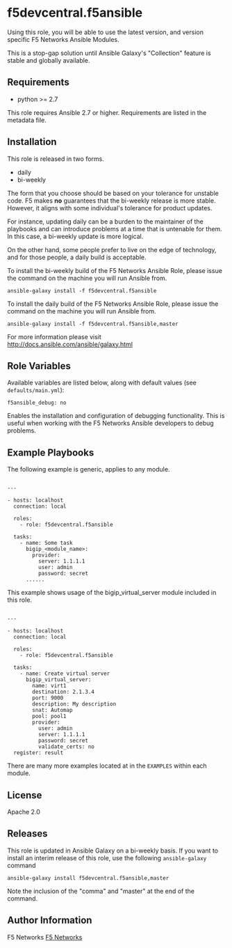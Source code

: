 # f5devcentral.f5ansible

Using this role, you will be able to use the latest version, and version specific F5 Networks
Ansible Modules.

This is a stop-gap solution until Ansible Galaxy's "Collection" feature is stable and globally
available.

## Requirements

 - python >= 2.7

This role requires Ansible 2.7 or higher. Requirements are listed in the metadata file.

## Installation

This role is released in two forms.

* daily
* bi-weekly

The form that you choose should be based on your tolerance for unstable code. F5 makes
**no** guarantees that the bi-weekly release is more stable. However, it aligns with
some individual's tolerance for product updates.
 
For instance, updating daily can be a burden to the maintainer of the playbooks and
can introduce problems at a time that is untenable for them. In this case, a bi-weekly
update is more logical.

On the other hand, some people prefer to live on the edge of technology, and for those
people, a daily build is acceptable. 

To install the bi-weekly build of the F5 Networks Ansible Role, please issue the command
on the machine you will run Ansible from.

```
ansible-galaxy install -f f5devcentral.f5ansible
```

To install the daily build of the F5 Networks Ansible Role, please issue the command
on the machine you will run Ansible from.

```
ansible-galaxy install -f f5devcentral.f5ansible,master
```

For more information please visit http://docs.ansible.com/ansible/galaxy.html

## Role Variables

Available variables are listed below, along with default values (see `defaults/main.yml`):

    f5ansible_debug: no

Enables the installation and configuration of debugging functionality. This is useful when
working with the F5 Networks Ansible developers to debug problems.

## Example Playbooks

The following example is generic, applies to any module.

```

---

- hosts: localhost
  connection: local

  roles:
    - role: f5devcentral.f5ansible

  tasks:
    - name: Some task
      bigip_<module_name>:
        provider:
          server: 1.1.1.1
          user: admin
          password: secret
      ......
```

This example shows usage of the bigip_virtual_server module included in this role.

```

---

- hosts: localhost
  connection: local

  roles:
    - role: f5devcentral.f5ansible

  tasks:
    - name: Create virtual server
      bigip_virtual_server:
        name: virt1
        destination: 2.1.3.4
        port: 9000
        description: My description
        snat: Automap
        pool: pool1
        provider:
          user: admin
          server: 1.1.1.1
          password: secret
          validate_certs: no
  register: result
```

There are many more examples located at in the ``EXAMPLES`` within each module.

## License

Apache 2.0

## Releases

This role is updated in Ansible Galaxy on a bi-weekly basis. If you want to install
an interim release of this role, use the following ``ansible-galaxy`` command

    ansible-galaxy install f5devcentral.f5ansible,master

Note the inclusion of the "comma" and "master" at the end of the command. 

## Author Information

F5 Networks
[F5 Networks](http://www.f5.com)
